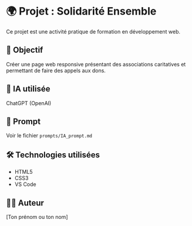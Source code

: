 # 🌍 Projet : Solidarité Ensemble

Ce projet est une activité pratique de formation en développement web.

## 🎯 Objectif
Créer une page web responsive présentant des associations caritatives et permettant de faire des appels aux dons.

## 🧠 IA utilisée
ChatGPT (OpenAI)

## 💬 Prompt
Voir le fichier `prompts/IA_prompt.md`

## 🛠️ Technologies utilisées
- HTML5
- CSS3
- VS Code

## 👩‍💻 Auteur
[Ton prénom ou ton nom]
